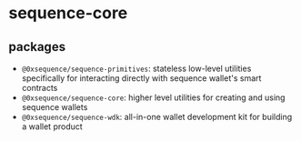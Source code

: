 # sequence-core

## packages

- `@0xsequence/sequence-primitives`: stateless low-level utilities specifically for interacting directly with sequence wallet's smart contracts
- `@0xsequence/sequence-core`: higher level utilities for creating and using sequence wallets
- `@0xsequence/sequence-wdk`: all-in-one wallet development kit for building a wallet product
